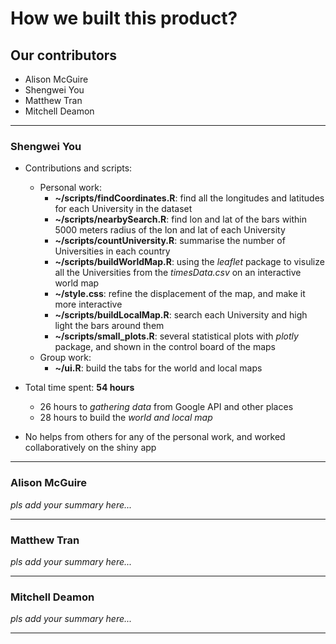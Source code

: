 # How we built this product?

## Our contributors
* Alison McGuire
* Shengwei You
* Matthew Tran
* Mitchell Deamon

<hr/>

### Shengwei You

* Contributions and scripts:
	* Personal work:
		* **~/scripts/findCoordinates.R**: find all the longitudes and latitudes for each University in the dataset
		* **~/scripts/nearbySearch.R**: find lon and lat of the bars within 5000 meters radius of the lon and lat of each University
		* **~/scripts/countUniversity.R**: summarise the number of Universities in each country
		* **~/scripts/buildWorldMap.R**: using the *leaflet* package to visulize all the Universities from the *timesData.csv* on an interactive world map
		* **~/style.css**: refine the displacement of the map, and make it more interactive
		* **~/scripts/buildLocalMap.R**: search each University and high light the bars around them
		* **~/scripts/small_plots.R**: several statistical plots with *plotly* package, and shown in the control board of the maps
	* Group work:
		* **~/ui.R**: build the tabs for the world and local maps

* Total time spent: **54 hours**
	* 26 hours to *gathering data* from Google API and other places
	* 28 hours to build the *world and local map*
* No helps from others for any of the personal work, and worked collaboratively on the shiny app

<hr/>

### Alison McGuire

*pls add your summary here...*

<hr/>

### Matthew Tran

*pls add your summary here...*

<hr/>

### Mitchell Deamon

*pls add your summary here...*

<hr/>